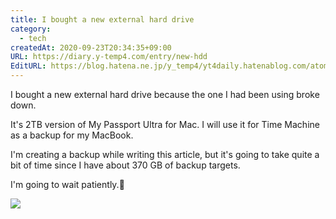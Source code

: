 ```yaml
---
title: I bought a new external hard drive
category:
  - tech
createdAt: 2020-09-23T20:34:35+09:00
URL: https://diary.y-temp4.com/entry/new-hdd
EditURL: https://blog.hatena.ne.jp/y_temp4/yt4daily.hatenablog.com/atom/entry/26006613631371243
---
```


<!--

新しい外付けハードディスクを購入した

これまで利用していた外付けハードディスクが壊れてしまったので、新しく書い直しました。

今回購入したのはMy Passport Ultra for Macという製品で、2TBのものです。基本的にMacBookのバックアップとして、タイムマシーンのために利用します。

この記事を書きながらバックアップを作成していますが、バックアップ対象が370GBくらいあるので結構時間がかかりそうです。

気長に待とうと思います。🙂

-->

I bought a new external hard drive because the one I had been using broke down.

It's 2TB version of My Passport Ultra for Mac. I will use it for Time Machine as a backup for my MacBook.

I'm creating a backup while writing this article, but it's going to take quite a bit of time since I have about 370 GB of backup targets.

I'm going to wait patiently.🙂

<img src="https://cdn-ak.f.st-hatena.com/images/fotolife/y/y_temp4/20200923/20200923150452.jpg">
